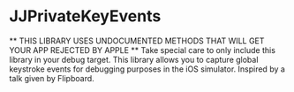 JJPrivateKeyEvents
==================
** THIS LIBRARY USES UNDOCUMENTED METHODS THAT WILL GET YOUR APP REJECTED BY APPLE **
Take special care to only include this library in your debug target.
This library allows you to capture global keystroke events for debugging purposes in the iOS simulator.  Inspired by a talk given by Flipboard.
